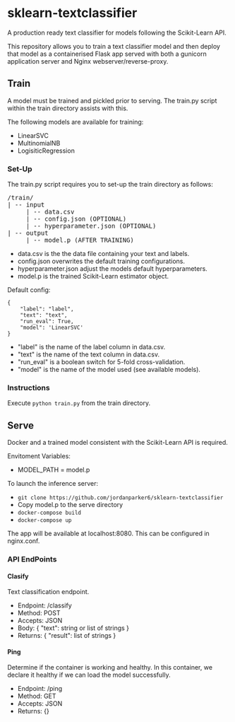 # sklearn-textclassifier
A production ready text classifier for models following the Scikit-Learn API.

This repository allows you to train a text classifier model and then deploy that model as a containerised Flask app served with both a gunicorn application server and Nginx webserver/reverse-proxy.

## Train

A model must be trained and pickled prior to serving. The train.py script within the train directory assists with this.

The following models are available for training:
 - LinearSVC
 - MultinomialNB
 - LogisiticRegression

### Set-Up

The train.py script requires you to set-up the train directory as follows:

<pre>
/train/
| -- input
     | -- data.csv
     | -- config.json (OPTIONAL)
     | -- hyperparameter.json (OPTIONAL)
| -- output
     | -- model.p (AFTER TRAINING)
</pre>

- data.csv is the the data file containing your text and labels.
- config.json overwrites the default training configurations.
- hyperparameter.json adjust the models default hyperparameters.
- model.p is the trained Scikit-Learn estimator object.

Default config:

```
{
    "label": "label",
    "text": "text",
    "run_eval": True,
    "model": 'LinearSVC'
}
```

- "label" is the name of the label column in data.csv.
- "text" is the name of the text column in data.csv.
- "run_eval" is a boolean switch for 5-fold cross-validation.
- "model" is the name of the model used (see available models).

### Instructions

Execute ```python train.py``` from the train directory.

## Serve

Docker and a trained model consistent with the Scikit-Learn API is required.

Envitoment Variables:
- MODEL_PATH = model.p

To launch the inference server:
 - ```git clone https://github.com/jordanparker6/sklearn-textclassifier```
 - Copy model.p to the serve directory
 - ```docker-compose build```
 - ```docker-compose up```

The app will be available at localhost:8080. This can be configured in nginx.conf.

### API EndPoints

#### Clasify

Text classification endpoint.

- Endpoint: /classify
- Method: POST
- Accepts: JSON
- Body: {
    "text": string or list of strings
}
- Returns: {
    "result": list of strings
}

#### Ping

Determine if the container is working and healthy. In this container, we declare it healthy if we can load the model successfully.

- Endpoint: /ping
- Method: GET
- Accepts: JSON
- Returns: {}

